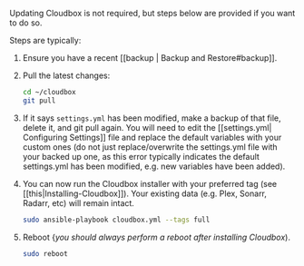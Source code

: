 Updating Cloudbox is not required, but steps below are provided if you want to do so. 


Steps are typically:

1. Ensure you have a recent [[backup | Backup and Restore#backup]]. 


2. Pull the latest changes:

   ```bash
   cd ~/cloudbox
   git pull
   ```

3. If it says `settings.yml` has been modified, make a backup of that file, delete it, and git pull again. You will need to edit the [[settings.yml| Configuring Settings]] file and replace the default variables with your custom ones (do not just replace/overwrite the settings.yml file with your backed up one, as this error typically indicates the default settings.yml has been modified, e.g. new variables have been added).

4. You can now run the Cloudbox installer with your preferred tag (see [[this|Installing-Cloudbox]]). Your existing data (e.g. Plex, Sonarr, Radarr, etc) will remain intact.

   ```bash
   sudo ansible-playbook cloudbox.yml --tags full
   ```

5. Reboot {_you should always perform a reboot after installing Cloudbox_).

   ```bash
   sudo reboot
   ```


